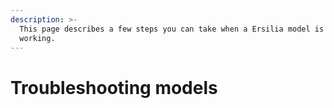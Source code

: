 ```yaml
---
description: >-
  This page describes a few steps you can take when a Ersilia model is not
  working.
---
```


# Troubleshooting models

